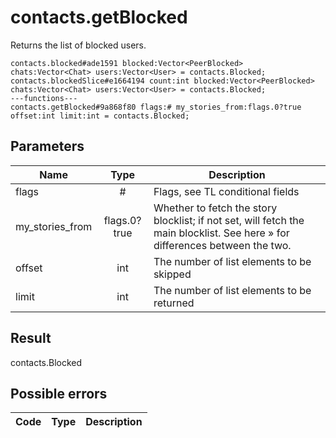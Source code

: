 # contacts.getBlocked
Returns the list of blocked users.

```
contacts.blocked#ade1591 blocked:Vector<PeerBlocked> chats:Vector<Chat> users:Vector<User> = contacts.Blocked;
contacts.blockedSlice#e1664194 count:int blocked:Vector<PeerBlocked> chats:Vector<Chat> users:Vector<User> = contacts.Blocked;
---functions---
contacts.getBlocked#9a868f80 flags:# my_stories_from:flags.0?true offset:int limit:int = contacts.Blocked;
```

## Parameters
| Name | Type | Description |
| ---- | :----: | ----------- |
| flags | # | Flags, see TL conditional fields |
| my_stories_from | flags.0?true | Whether to fetch the story blocklist; if not set, will fetch the main blocklist. See here » for differences between the two. |
| offset | int | The number of list elements to be skipped |
| limit | int | The number of list elements to be returned |


## Result
contacts.Blocked

## Possible errors
| Code | Type | Description |
| ---- | :----: | ----------- |

